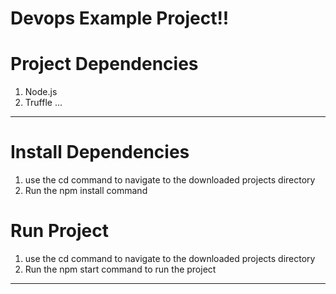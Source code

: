 # Devops Example Project!!

# Project Dependencies

1. Node.js
2. Truffle
   ...

---

# Install Dependencies

1. use the cd command to navigate to the downloaded projects directory
2. Run the npm install command

# Run Project

1. use the cd command to navigate to the downloaded projects directory
2. Run the npm start command to run the project

---

